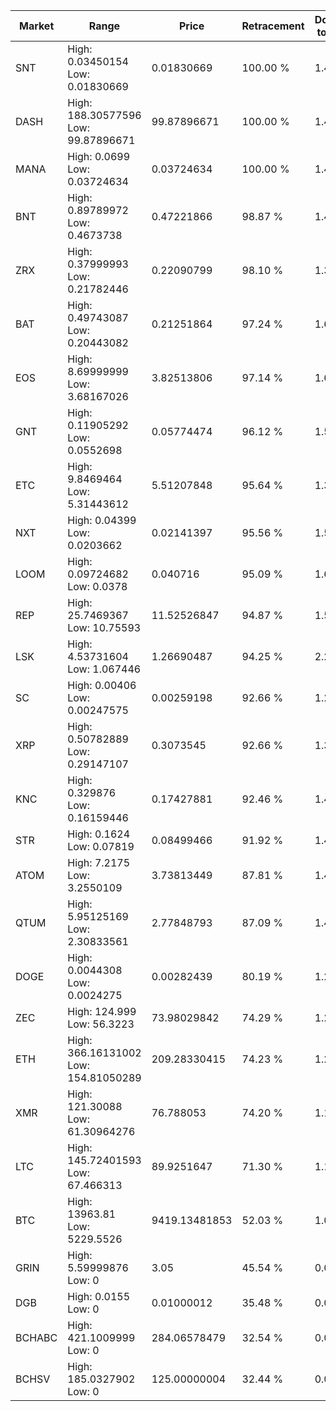 | Market | Range | Price| Retracement | Doubles to 50% |
| --- | --- | --- | --- | --- |
| SNT | High: 0.03450154<br />Low: 0.01830669 | 0.01830669 | 100.00 % | 1.44 |
| DASH | High: 188.30577596<br />Low: 99.87896671 | 99.87896671 | 100.00 % | 1.44 |
| MANA | High: 0.0699<br />Low: 0.03724634 | 0.03724634 | 100.00 % | 1.44 |
| BNT | High: 0.89789972<br />Low: 0.4673738 | 0.47221866 | 98.87 % | 1.45 |
| ZRX | High: 0.37999993<br />Low: 0.21782446 | 0.22090799 | 98.10 % | 1.35 |
| BAT | High: 0.49743087<br />Low: 0.20443082 | 0.21251864 | 97.24 % | 1.65 |
| EOS | High: 8.69999999<br />Low: 3.68167026 | 3.82513806 | 97.14 % | 1.62 |
| GNT | High: 0.11905292<br />Low: 0.0552698 | 0.05774474 | 96.12 % | 1.51 |
| ETC | High: 9.8469464<br />Low: 5.31443612 | 5.51207848 | 95.64 % | 1.38 |
| NXT | High: 0.04399<br />Low: 0.0203662 | 0.02141397 | 95.56 % | 1.50 |
| LOOM | High: 0.09724682<br />Low: 0.0378 | 0.040716 | 95.09 % | 1.66 |
| REP | High: 25.7469367<br />Low: 10.75593 | 11.52526847 | 94.87 % | 1.58 |
| LSK | High: 4.53731604<br />Low: 1.067446 | 1.26690487 | 94.25 % | 2.21 |
| SC | High: 0.00406<br />Low: 0.00247575 | 0.00259198 | 92.66 % | 1.26 |
| XRP | High: 0.50782889<br />Low: 0.29147107 | 0.3073545 | 92.66 % | 1.30 |
| KNC | High: 0.329876<br />Low: 0.16159446 | 0.17427881 | 92.46 % | 1.41 |
| STR | High: 0.1624<br />Low: 0.07819 | 0.08499466 | 91.92 % | 1.42 |
| ATOM | High: 7.2175<br />Low: 3.2550109 | 3.73813449 | 87.81 % | 1.40 |
| QTUM | High: 5.95125169<br />Low: 2.30833561 | 2.77848793 | 87.09 % | 1.49 |
| DOGE | High: 0.0044308<br />Low: 0.0024275 | 0.00282439 | 80.19 % | 1.21 |
| ZEC | High: 124.999<br />Low: 56.3223 | 73.98029842 | 74.29 % | 1.23 |
| ETH | High: 366.16131002<br />Low: 154.81050289 | 209.28330415 | 74.23 % | 1.24 |
| XMR | High: 121.30088<br />Low: 61.30964276 | 76.788053 | 74.20 % | 1.19 |
| LTC | High: 145.72401593<br />Low: 67.466313 | 89.9251647 | 71.30 % | 1.19 |
| BTC | High: 13963.81<br />Low: 5229.5526 | 9419.13481853 | 52.03 % | 1.02 |
| GRIN | High: 5.59999876<br />Low: 0 | 3.05 | 45.54 % | 0.00 |
| DGB | High: 0.0155<br />Low: 0 | 0.01000012 | 35.48 % | 0.00 |
| BCHABC | High: 421.1009999<br />Low: 0 | 284.06578479 | 32.54 % | 0.00 |
| BCHSV | High: 185.0327902<br />Low: 0 | 125.00000004 | 32.44 % | 0.00 |
